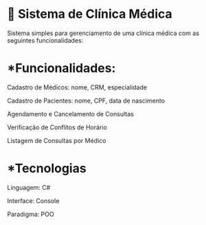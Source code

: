 #  🏥 Sistema de Clínica Médica

Sistema simples para gerenciamento de uma clínica médica com as seguintes funcionalidades:

# *Funcionalidades:
Cadastro de Médicos: nome, CRM, especialidade

Cadastro de Pacientes: nome, CPF, data de nascimento

Agendamento e Cancelamento de Consultas

Verificação de Conflitos de Horário

Listagem de Consultas por Médico




# *Tecnologias
Linguagem: C#

Interface: Console

Paradigma: POO
